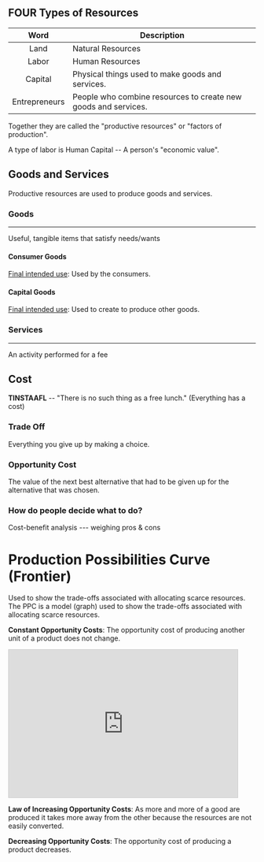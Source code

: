 ## FOUR Types of Resources
| Word | Description |
| :--: | ---- |
| Land | Natural Resources |
| Labor | Human Resources |
| Capital | Physical things used to make goods and services. |
| Entrepreneurs | People who combine resources to create new goods and services. |
Together they are called the "productive resources" or "factors of production".

A type of labor is Human Capital -- A person's "economic value".

## Goods and Services
Productive resources are used to produce goods and services.

### Goods
----
Useful, tangible items that satisfy needs/wants
#### Consumer Goods
<u>Final intended use</u>: Used by the consumers.

#### Capital Goods
<u>Final intended use</u>: Used to create to produce other goods.

### Services
----
An activity performed for a fee

## Cost
**TINSTAAFL** -- "There is no such thing as a free lunch."
(Everything has a cost)

### Trade Off
Everything you give up by making a choice.

### Opportunity Cost
The value of the next best alternative that had to be given up for the alternative that was chosen.

### How do people decide what to do?
Cost-benefit analysis --- weighing pros & cons

# Production Possibilities Curve (Frontier)
Used to show the trade-offs associated with allocating scarce resources.
The PPC is a model (graph) used to show the trade-offs  associated with allocating scarce resources.

**Constant Opportunity Costs**: The opportunity cost of producing another unit of a product does not change.
<iframe src="https://www.desmos.com/calculator/yeivvcyagh?embed" width="466.2" height="300" style="border: 1px solid #ccc" frameborder=0></iframe>


**Law of Increasing Opportunity Costs**: As more and more of a good are produced it takes more away from the other because the resources are not easily converted.

**Decreasing Opportunity Costs**: The opportunity cost of producing a product decreases.